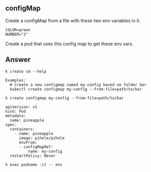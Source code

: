 ## configMap

Create a configMap from a file with these two env variables in it.

```
COLOR=green
NUMBER="2"
```

Create a pod that uses this config map to get these env vars.





 ## Answer
```
k create cm --help

Examples:
  # Create a new configmap named my-config based on folder bar
  kubectl create configmap my-config --from-file=path/to/bar
 
k create configmap my-config --from-file=path/to/bar  
```




```
apiVersion: v1
kind: Pod
metadata:
  name: pineapple
spec:
  containers:
    - name: pineapple
      image: pihole/pihole
      envFrom:
      - configMapRef:
          name: my-config
  restartPolicy: Never
```
              

```
k exec podname -it -- env
```
